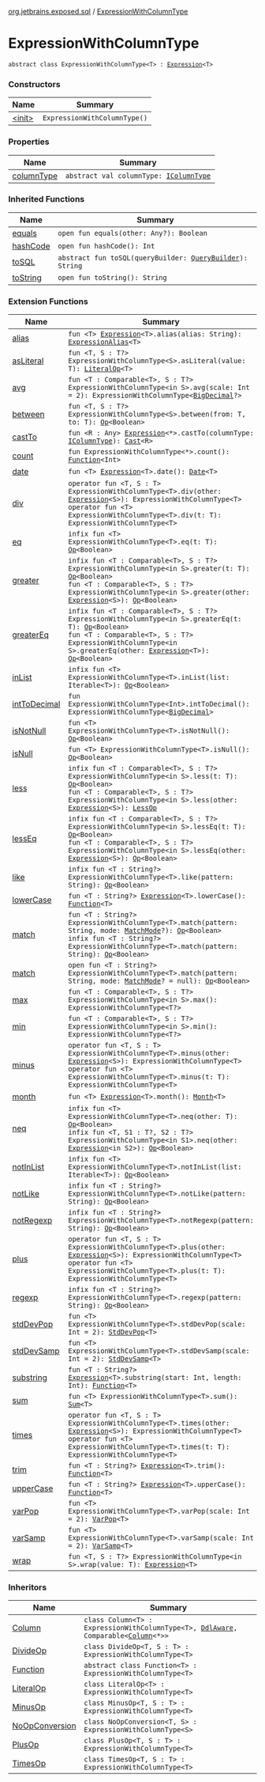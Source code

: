 [org.jetbrains.exposed.sql](../index.md) / [ExpressionWithColumnType](.)

# ExpressionWithColumnType

`abstract class ExpressionWithColumnType<T> : `[`Expression`](../-expression/index.md)`<T>`

### Constructors

| Name | Summary |
|---|---|
| [&lt;init&gt;](-init-.md) | `ExpressionWithColumnType()` |

### Properties

| Name | Summary |
|---|---|
| [columnType](column-type.md) | `abstract val columnType: `[`IColumnType`](../-i-column-type/index.md) |

### Inherited Functions

| Name | Summary |
|---|---|
| [equals](../-expression/equals.md) | `open fun equals(other: Any?): Boolean` |
| [hashCode](../-expression/hash-code.md) | `open fun hashCode(): Int` |
| [toSQL](../-expression/to-s-q-l.md) | `abstract fun toSQL(queryBuilder: `[`QueryBuilder`](../-query-builder/index.md)`): String` |
| [toString](../-expression/to-string.md) | `open fun toString(): String` |

### Extension Functions

| Name | Summary |
|---|---|
| [alias](../alias.md) | `fun <T> `[`Expression`](../-expression/index.md)`<T>.alias(alias: String): `[`ExpressionAlias`](../-expression-alias/index.md)`<T>` |
| [asLiteral](../-sql-expression-builder/as-literal.md) | `fun <T, S : T?> ExpressionWithColumnType<S>.asLiteral(value: T): `[`LiteralOp`](../-literal-op/index.md)`<T>` |
| [avg](../avg.md) | `fun <T : Comparable<T>, S : T?> ExpressionWithColumnType<in S>.avg(scale: Int = 2): ExpressionWithColumnType<`[`BigDecimal`](http://docs.oracle.com/javase/6/docs/api/java/math/BigDecimal.html)`?>` |
| [between](../-sql-expression-builder/between.md) | `fun <T, S : T?> ExpressionWithColumnType<S>.between(from: T, to: T): `[`Op`](../-op/index.md)`<Boolean>` |
| [castTo](../cast-to.md) | `fun <R : Any> `[`Expression`](../-expression/index.md)`<*>.castTo(columnType: `[`IColumnType`](../-i-column-type/index.md)`): `[`Cast`](../-cast/index.md)`<R>` |
| [count](../count.md) | `fun ExpressionWithColumnType<*>.count(): `[`Function`](../-function/index.md)`<Int>` |
| [date](../date.md) | `fun <T> `[`Expression`](../-expression/index.md)`<T>.date(): `[`Date`](../-date/index.md)`<T>` |
| [div](../-sql-expression-builder/div.md) | `operator fun <T, S : T> ExpressionWithColumnType<T>.div(other: `[`Expression`](../-expression/index.md)`<S>): ExpressionWithColumnType<T>`<br>`operator fun <T> ExpressionWithColumnType<T>.div(t: T): ExpressionWithColumnType<T>` |
| [eq](../-sql-expression-builder/eq.md) | `infix fun <T> ExpressionWithColumnType<T>.eq(t: T): `[`Op`](../-op/index.md)`<Boolean>` |
| [greater](../-sql-expression-builder/greater.md) | `infix fun <T : Comparable<T>, S : T?> ExpressionWithColumnType<in S>.greater(t: T): `[`Op`](../-op/index.md)`<Boolean>`<br>`fun <T : Comparable<T>, S : T?> ExpressionWithColumnType<in S>.greater(other: `[`Expression`](../-expression/index.md)`<S>): `[`Op`](../-op/index.md)`<Boolean>` |
| [greaterEq](../-sql-expression-builder/greater-eq.md) | `infix fun <T : Comparable<T>, S : T?> ExpressionWithColumnType<in S>.greaterEq(t: T): `[`Op`](../-op/index.md)`<Boolean>`<br>`fun <T : Comparable<T>, S : T?> ExpressionWithColumnType<in S>.greaterEq(other: `[`Expression`](../-expression/index.md)`<T>): `[`Op`](../-op/index.md)`<Boolean>` |
| [inList](../-sql-expression-builder/in-list.md) | `infix fun <T> ExpressionWithColumnType<T>.inList(list: Iterable<T>): `[`Op`](../-op/index.md)`<Boolean>` |
| [intToDecimal](../-sql-expression-builder/int-to-decimal.md) | `fun ExpressionWithColumnType<Int>.intToDecimal(): ExpressionWithColumnType<`[`BigDecimal`](http://docs.oracle.com/javase/6/docs/api/java/math/BigDecimal.html)`>` |
| [isNotNull](../-sql-expression-builder/is-not-null.md) | `fun <T> ExpressionWithColumnType<T>.isNotNull(): `[`Op`](../-op/index.md)`<Boolean>` |
| [isNull](../-sql-expression-builder/is-null.md) | `fun <T> ExpressionWithColumnType<T>.isNull(): `[`Op`](../-op/index.md)`<Boolean>` |
| [less](../-sql-expression-builder/less.md) | `infix fun <T : Comparable<T>, S : T?> ExpressionWithColumnType<in S>.less(t: T): `[`Op`](../-op/index.md)`<Boolean>`<br>`fun <T : Comparable<T>, S : T?> ExpressionWithColumnType<in S>.less(other: `[`Expression`](../-expression/index.md)`<S>): `[`LessOp`](../-less-op/index.md) |
| [lessEq](../-sql-expression-builder/less-eq.md) | `infix fun <T : Comparable<T>, S : T?> ExpressionWithColumnType<in S>.lessEq(t: T): `[`Op`](../-op/index.md)`<Boolean>`<br>`fun <T : Comparable<T>, S : T?> ExpressionWithColumnType<in S>.lessEq(other: `[`Expression`](../-expression/index.md)`<S>): `[`Op`](../-op/index.md)`<Boolean>` |
| [like](../-sql-expression-builder/like.md) | `infix fun <T : String?> ExpressionWithColumnType<T>.like(pattern: String): `[`Op`](../-op/index.md)`<Boolean>` |
| [lowerCase](../lower-case.md) | `fun <T : String?> `[`Expression`](../-expression/index.md)`<T>.lowerCase(): `[`Function`](../-function/index.md)`<T>` |
| [match](../-sql-expression-builder/match.md) | `fun <T : String?> ExpressionWithColumnType<T>.match(pattern: String, mode: `[`MatchMode`](../../org.jetbrains.exposed.sql.vendors/-function-provider/-match-mode/index.md)`?): `[`Op`](../-op/index.md)`<Boolean>`<br>`infix fun <T : String?> ExpressionWithColumnType<T>.match(pattern: String): `[`Op`](../-op/index.md)`<Boolean>` |
| [match](../../org.jetbrains.exposed.sql.vendors/-function-provider/match.md) | `open fun <T : String?> ExpressionWithColumnType<T>.match(pattern: String, mode: `[`MatchMode`](../../org.jetbrains.exposed.sql.vendors/-function-provider/-match-mode/index.md)`? = null): `[`Op`](../-op/index.md)`<Boolean>` |
| [max](../max.md) | `fun <T : Comparable<T>, S : T?> ExpressionWithColumnType<in S>.max(): ExpressionWithColumnType<T?>` |
| [min](../min.md) | `fun <T : Comparable<T>, S : T?> ExpressionWithColumnType<in S>.min(): ExpressionWithColumnType<T?>` |
| [minus](../-sql-expression-builder/minus.md) | `operator fun <T, S : T> ExpressionWithColumnType<T>.minus(other: `[`Expression`](../-expression/index.md)`<S>): ExpressionWithColumnType<T>`<br>`operator fun <T> ExpressionWithColumnType<T>.minus(t: T): ExpressionWithColumnType<T>` |
| [month](../month.md) | `fun <T> `[`Expression`](../-expression/index.md)`<T>.month(): `[`Month`](../-month/index.md)`<T>` |
| [neq](../-sql-expression-builder/neq.md) | `infix fun <T> ExpressionWithColumnType<T>.neq(other: T): `[`Op`](../-op/index.md)`<Boolean>`<br>`infix fun <T, S1 : T?, S2 : T?> ExpressionWithColumnType<in S1>.neq(other: `[`Expression`](../-expression/index.md)`<in S2>): `[`Op`](../-op/index.md)`<Boolean>` |
| [notInList](../-sql-expression-builder/not-in-list.md) | `infix fun <T> ExpressionWithColumnType<T>.notInList(list: Iterable<T>): `[`Op`](../-op/index.md)`<Boolean>` |
| [notLike](../-sql-expression-builder/not-like.md) | `infix fun <T : String?> ExpressionWithColumnType<T>.notLike(pattern: String): `[`Op`](../-op/index.md)`<Boolean>` |
| [notRegexp](../-sql-expression-builder/not-regexp.md) | `infix fun <T : String?> ExpressionWithColumnType<T>.notRegexp(pattern: String): `[`Op`](../-op/index.md)`<Boolean>` |
| [plus](../-sql-expression-builder/plus.md) | `operator fun <T, S : T> ExpressionWithColumnType<T>.plus(other: `[`Expression`](../-expression/index.md)`<S>): ExpressionWithColumnType<T>`<br>`operator fun <T> ExpressionWithColumnType<T>.plus(t: T): ExpressionWithColumnType<T>` |
| [regexp](../-sql-expression-builder/regexp.md) | `infix fun <T : String?> ExpressionWithColumnType<T>.regexp(pattern: String): `[`Op`](../-op/index.md)`<Boolean>` |
| [stdDevPop](../std-dev-pop.md) | `fun <T> ExpressionWithColumnType<T>.stdDevPop(scale: Int = 2): `[`StdDevPop`](../-std-dev-pop/index.md)`<T>` |
| [stdDevSamp](../std-dev-samp.md) | `fun <T> ExpressionWithColumnType<T>.stdDevSamp(scale: Int = 2): `[`StdDevSamp`](../-std-dev-samp/index.md)`<T>` |
| [substring](../substring.md) | `fun <T : String?> `[`Expression`](../-expression/index.md)`<T>.substring(start: Int, length: Int): `[`Function`](../-function/index.md)`<T>` |
| [sum](../sum.md) | `fun <T> ExpressionWithColumnType<T>.sum(): `[`Sum`](../-sum/index.md)`<T>` |
| [times](../-sql-expression-builder/times.md) | `operator fun <T, S : T> ExpressionWithColumnType<T>.times(other: `[`Expression`](../-expression/index.md)`<S>): ExpressionWithColumnType<T>`<br>`operator fun <T> ExpressionWithColumnType<T>.times(t: T): ExpressionWithColumnType<T>` |
| [trim](../trim.md) | `fun <T : String?> `[`Expression`](../-expression/index.md)`<T>.trim(): `[`Function`](../-function/index.md)`<T>` |
| [upperCase](../upper-case.md) | `fun <T : String?> `[`Expression`](../-expression/index.md)`<T>.upperCase(): `[`Function`](../-function/index.md)`<T>` |
| [varPop](../var-pop.md) | `fun <T> ExpressionWithColumnType<T>.varPop(scale: Int = 2): `[`VarPop`](../-var-pop/index.md)`<T>` |
| [varSamp](../var-samp.md) | `fun <T> ExpressionWithColumnType<T>.varSamp(scale: Int = 2): `[`VarSamp`](../-var-samp/index.md)`<T>` |
| [wrap](../-sql-expression-builder/wrap.md) | `fun <T, S : T?> ExpressionWithColumnType<in S>.wrap(value: T): `[`Expression`](../-expression/index.md)`<T>` |

### Inheritors

| Name | Summary |
|---|---|
| [Column](../-column/index.md) | `class Column<T> : ExpressionWithColumnType<T>, `[`DdlAware`](../-ddl-aware/index.md)`, Comparable<`[`Column`](../-column/index.md)`<*>>` |
| [DivideOp](../-divide-op/index.md) | `class DivideOp<T, S : T> : ExpressionWithColumnType<T>` |
| [Function](../-function/index.md) | `abstract class Function<T> : ExpressionWithColumnType<T>` |
| [LiteralOp](../-literal-op/index.md) | `class LiteralOp<T> : ExpressionWithColumnType<T>` |
| [MinusOp](../-minus-op/index.md) | `class MinusOp<T, S : T> : ExpressionWithColumnType<T>` |
| [NoOpConversion](../-no-op-conversion/index.md) | `class NoOpConversion<T, S> : ExpressionWithColumnType<S>` |
| [PlusOp](../-plus-op/index.md) | `class PlusOp<T, S : T> : ExpressionWithColumnType<T>` |
| [TimesOp](../-times-op/index.md) | `class TimesOp<T, S : T> : ExpressionWithColumnType<T>` |
